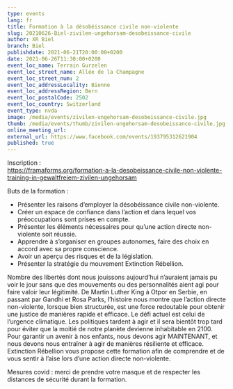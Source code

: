 ```yaml
---
type: events
lang: fr
title: Formation à la désobéissance civile non-violente
slug: 20210626-Biel-zivilen-ungehorsam-desobeissance-civile
author: XR Biel
branch: Biel
publishdate: 2021-06-21T20:00:00+0200
date: 2021-06-26T11:30:00+0200
event_loc_name: Terrain Gurzelen
event_loc_street_name: Allée de la Champagne
event_loc_street_num: 2
event_loc_addressLocality: Bienne
event_loc_addressRegion: Bern
event_loc_postalCode: 2502
event_loc_country: Switzerland
event_type: nvda
image: /media/events/zivilen-ungehorsam-desobeissance-civile.jpg
thumb: /media/events/thumb/zivilen-ungehorsam-desobeissance-civile.jpg
online_meeting_url: 
external_url: https://www.facebook.com/events/193795312621904
published: true
---
```

Inscription :\
<https://framaforms.org/formation-a-la-desobeissance-civile-non-violente-training-in-gewaltfreiem-zivilen-ungehorsam>

Buts de la formation :
- Présenter les raisons d’employer la désobéissance civile non-violente.
- Créer un espace de confiance dans l’action et dans lequel vos préoccupations sont prises en compte.
- Présenter les éléments nécessaires pour qu’une action directe non-violente soit réussie.
- Apprendre à s’organiser en groupes autonomes, faire des choix en accord avec sa propre conscience.
- Avoir un aperçu des risques et de la législation.
- Présenter la stratégie du mouvement Extinction Rébellion.
  
Nombre des libertés dont nous jouissons aujourd’hui n’auraient jamais pu voir le jour sans que des mouvements ou des personnalités aient agi pour faire valoir leur légitimité. De Martin Luther King à Otpor en Serbie, en passant par Gandhi et Rosa Parks, l’histoire nous montre que l’action directe non-violente, lorsque bien structurée, est une force redoutable pour obtenir une justice de manières rapide et efficace. Le défi actuel est celui de l’urgence climatique. Les politiques tardent à agir et il sera bientôt trop tard pour éviter que la moitié de notre planète devienne inhabitable en 2100. Pour garantir un avenir à nos enfants, nous devons agir MAINTENANT, et nous devons nous entraîner à agir de manières résiliente et efficace. Extinction Rébellion vous propose cette formation afin de comprendre et de vous sentir à l’aise lors d’une action directe non-violente.
  
Mesures covid : merci de prendre votre masque et de respecter les distances de sécurité durant la formation.
